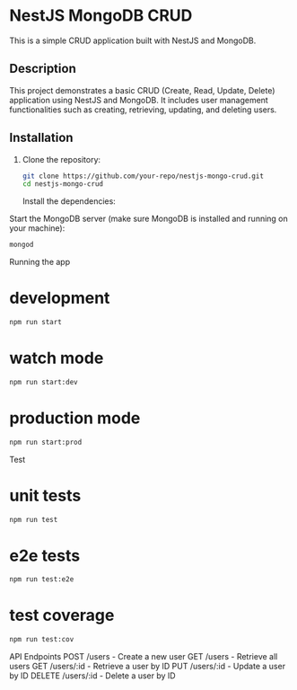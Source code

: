# NestJS MongoDB CRUD

This is a simple CRUD application built with NestJS and MongoDB.

## Description

This project demonstrates a basic CRUD (Create, Read, Update, Delete) application using NestJS and MongoDB. It includes user management functionalities such as creating, retrieving, updating, and deleting users.

## Installation

1. Clone the repository:

   ```sh
   git clone https://github.com/your-repo/nestjs-mongo-crud.git
   cd nestjs-mongo-crud
   ```

   Install the dependencies:

Start the MongoDB server (make sure MongoDB is installed and running on your machine):

```sh
mongod
```

Running the app

# development

```sh
npm run start
```

# watch mode

```sh
npm run start:dev
```

# production mode

```sh
npm run start:prod
```

Test

# unit tests

```sh
npm run test
```

# e2e tests

```sh
npm run test:e2e
```

# test coverage

```sh
npm run test:cov
```

API Endpoints
POST /users - Create a new user
GET /users - Retrieve all users
GET /users/:id - Retrieve a user by ID
PUT /users/:id - Update a user by ID
DELETE /users/:id - Delete a user by ID
